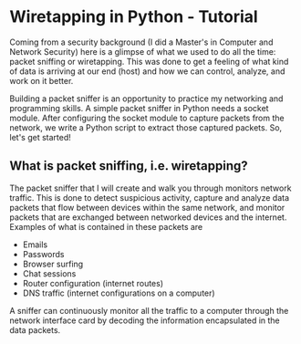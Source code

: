 # Wiretapping in Python - Tutorial
Coming from a security background (I did a Master's in Computer and Network Security) here is a glimpse of what we used to do all the time: packet sniffing or wiretapping. This was done to get a feeling of what kind of data is arriving at our end (host) and how we can control, analyze, and work on it better. 

Building a packet sniffer is an opportunity to practice my networking and programming skills. A simple packet sniffer in Python needs a socket module. After configuring the socket module to capture packets from the network, we write a Python script to extract those captured packets.
So, let's get started!

## What is packet sniffing, i.e. wiretapping?
The packet sniffer that I will create and walk you through monitors network traffic. This is done to detect suspicious activity, capture and analyze data packets that flow between devices within the same network, and monitor packets that are exchanged between networked devices and the internet. Examples of what is contained in these packets are
- Emails
- Passwords
- Browser surfing
- Chat sessions
- Router configuration (internet routes)
- DNS traffic (internet configurations on a computer)

A sniffer can continuously monitor all the traffic to a computer through the network interface card by decoding the information encapsulated in the data packets.

